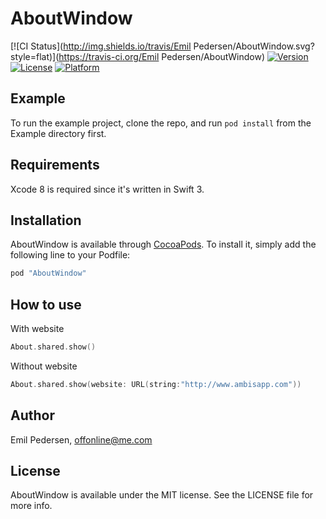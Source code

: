 # AboutWindow

[![CI Status](http://img.shields.io/travis/Emil Pedersen/AboutWindow.svg?style=flat)](https://travis-ci.org/Emil Pedersen/AboutWindow)
[![Version](https://img.shields.io/cocoapods/v/AboutWindow.svg?style=flat)](http://cocoapods.org/pods/AboutWindow)
[![License](https://img.shields.io/cocoapods/l/AboutWindow.svg?style=flat)](http://cocoapods.org/pods/AboutWindow)
[![Platform](https://img.shields.io/cocoapods/p/AboutWindow.svg?style=flat)](http://cocoapods.org/pods/AboutWindow)

## Example

To run the example project, clone the repo, and run `pod install` from the Example directory first.

## Requirements

Xcode 8 is required since it's written in Swift 3.

## Installation

AboutWindow is available through [CocoaPods](http://cocoapods.org). To install
it, simply add the following line to your Podfile:

```ruby
pod "AboutWindow"
```

## How to use

With website
```swift
About.shared.show()
```

Without website
```swift
About.shared.show(website: URL(string:"http://www.ambisapp.com"))
```


## Author

Emil Pedersen, offonline@me.com

## License

AboutWindow is available under the MIT license. See the LICENSE file for more info.
